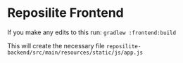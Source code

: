 # Reposilite Frontend

If you make any edits to this run:
`gradlew :frontend:build`

This will create the necessary file `reposilite-backend/src/main/resources/static/js/app.js`